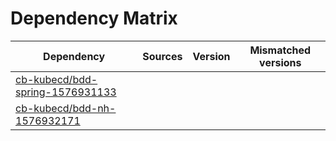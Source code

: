 # Dependency Matrix

Dependency | Sources | Version | Mismatched versions
---------- | ------- | ------- | -------------------
[cb-kubecd/bdd-spring-1576931133](https://github.com/cb-kubecd/bdd-spring-1576931133.git) |  | []() | 
[cb-kubecd/bdd-nh-1576932171](https://github.com/cb-kubecd/bdd-nh-1576932171.git) |  | []() | 
